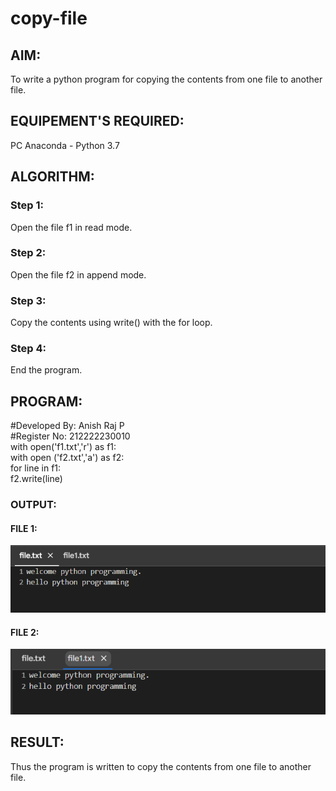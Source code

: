 # copy-file
## AIM:
To write a python program for copying the contents from one file to another file.
## EQUIPEMENT'S REQUIRED: 
PC
Anaconda - Python 3.7
## ALGORITHM: 
### Step 1:
Open the file f1 in read mode.
### Step 2: 
Open the file f2 in append mode.
### Step 3: 
Copy the contents using write() with the for loop.
### Step 4:  
End the program.
## PROGRAM:
#Developed By: Anish Raj P<br>
#Register No: 212222230010<br>
with open('f1.txt','r') as f1:<br>
    with open ('f2.txt','a') as f2:<br>
        for line in f1:<br>
            f2.write(line)<br>
### OUTPUT:
#### FILE 1:<br>
![FILE 1](1.png)<br>
#### FILE 2:<br>
![FILE 2](2.png)<br>
## RESULT:
Thus the program is written to copy the contents from one file to another file.